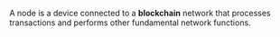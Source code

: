 A node is a device connected to a **blockchain** network that processes transactions and performs other fundamental network functions.
